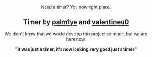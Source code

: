 <p align="center">Need a timer? You now right place.</p>
<h2 align="center">Timer by <a href="https://github.com/palm1ye">palm1ye</a> and <a href="https://github.com/valentineu0">valentineu0</a></h2>
<p align="center">We didn't know that we would develop this project so much, but we are here now.<br /><br /><b>"it was just a timer, it's now looking very good just a timer"</b</p>

